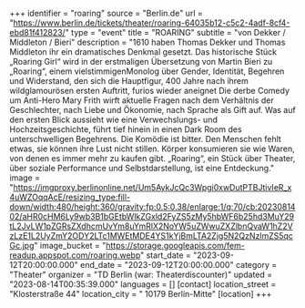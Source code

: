 +++
identifier = "roaring"
source = "Berlin.de"
url = "https://www.berlin.de/tickets/theater/roaring-64035b12-c5c2-4adf-8cf4-ebd81f412823/"
type = "event"
title = "ROARING"
subtitle = "von Dekker / Middleton / Bieri"
description = "1610 haben Thomas Dekker und Thomas Middleton ihr ein dramatisches Denkmal gesetzt. Das historische Stück „Roaring Girl“ wird in der erstmaligen Übersetzung von Martin Bieri zu „Roaring“, einem vielstimmigenMonolog über Gender, Identität, Begehren und Widerstand, den sich die Hauptfigur, 400 Jahre nach ihrem wildglamourösen ersten Auftritt, furios wieder aneignet Die derbe Comedy um Anti-Hero Mary Frith wirft aktuelle Fragen nach dem Verhältnis der Geschlechter, nach Liebe und Ökonomie, nach Sprache als Gift auf. Was auf den ersten Blick aussieht wie eine Verwechslungs- und Hochzeitsgeschichte, führt tief hinein in einen Dark Room des unterschwelligen Begehrens. Die Komödie ist bitter. Den Menschen fehlt etwas, sie können ihre Lust nicht stillen. Körper konsumieren sie wie Waren, von denen es immer mehr zu kaufen gibt. „Roaring“, ein Stück über Theater, über soziale Performance und Selbstdarstellung, ist eine Entdeckung."
image = "https://imgproxy.berlinonline.net/Um5AykJcQc3Wpgi0xwDutPTBJtivIeR_x4uWZOqqAcE/resizing_type:fill-down/width:480/height:360/gravity:fp:0.5:0.38/enlarge:1/q:70/cb:2023081402/aHR0cHM6Ly9wb3B1bGEtbWlkZGxld2FyZS5zMy5hbWF6b25hd3MuY29tL2JvLW1pZGRsZXdhcmUvYm8uYmRlX2NoYW5uZWwuZXZlbnQvaW1hZ2VzLzE1L2UyZmY2ODY2LTc1MWEtMDE4YS1kYjBmLTA2Zjg5N2QzNzlmZS5qcGc.jpg"
image_bucket = "https://storage.googleapis.com/fem-readup.appspot.com/roaring.webp"
start_date = "2023-09-12T20:00:00.000"
end_date = "2023-09-12T20:00:00.000"
category = "Theater"
organizer = "TD Berlin (war: Theaterdiscounter)"
updated = "2023-08-14T00:35:39.000"
languages = []
[contact]
location_street = "Klosterstraße 44"
location_city = " 10179 Berlin-Mitte"
[location]
+++